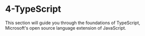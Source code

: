4-TypeScript
======

This section will guide you through the foundations of TypeScript, Microsoft's open source language extension of JavaScript.
